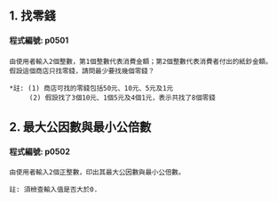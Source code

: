 
## 1. 找零錢

#### 程式編號: p0501 <p/>
```
由使用者輸入2個整數，第1個整數代表消費金額；第2個整數代表消費者付出的紙鈔金額。
假設這個商店只找零錢，請問最少要找幾個零錢？

*註: (1) 商店可找的零錢包括50元、10元、5元及1元
     (2) 假設找了3個10元、1個5元及4個1元，表示共找了8個零錢
```


## 2. 最大公因數與最小公倍數

#### 程式編號: p0502 <p/>
```
由使用者輸入2個正整數，印出其最大公因數與最小公倍數。

註: 須檢查輸入值是否大於0.
```


